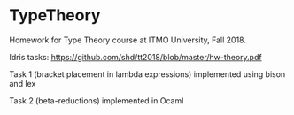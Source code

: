 # TypeTheory
Homework for Type Theory course at ITMO University, Fall 2018.

Idris tasks: https://github.com/shd/tt2018/blob/master/hw-theory.pdf

Task 1 (bracket placement in lambda expressions) implemented using bison and lex

Task 2 (beta-reductions) implemented in Ocaml
